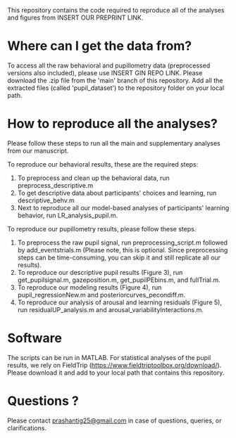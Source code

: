This repository contains the code required to reproduce all of the analyses and figures from INSERT OUR PREPRINT LINK.

# Where can I get the data from?

To access all the raw behavioral and pupillometry data (preprocessed versions also included), please use INSERT GIN REPO LINK.
Please download the .zip file from the 'main' branch of this repository. 
Add all the extracted files (called 'pupil_dataset') to the repository folder on your local path.

# How to reproduce all the analyses?

Please follow these steps to run all the main and supplementary analyses from our manuscript. 

To reproduce our behavioral results, these are the required steps:
1. To preprocess and clean up the behavioral data, run preprocess_descriptive.m 
2. To get descriptive data about participants' choices and learning, run descriptive_behv.m
3. Next to reproduce all our model-based analyses of participants' learning behavior, run LR_analysis_pupil.m.

To reproduce our pupillometry results, please follow these steps. 

1. To preprocess the raw pupil signal, run preprocessing_script.m followed by add_eventstrials.m (Please note, this is optional. Since preprocessing steps can be time-consuming, you can skip it and still replicate all our results).
2. To reproduce our descriptive pupil results (Figure 3), run get_pupilsignal.m, gazeposition.m, get_pupilPEbins.m, and fullTrial.m. 
3. To reproduce our modeling results (Figure 4), run pupil_regressionNew.m and posteriorcurves_pecondiff.m.
4. To reproduce our analysis of arousal and learning residuals (Figure 5), run residualUP_analysis.m and arousal_variabilityInteractions.m.

# Software

The scripts can be run in MATLAB. For statistical analyses of the pupil results, we rely on FieldTrip (https://www.fieldtriptoolbox.org/download/). Please download it and add to your local path that contains this repository. 

# Questions ?

Please contact prashantig25@gmail.com in case of questions, queries, or clarifications. 